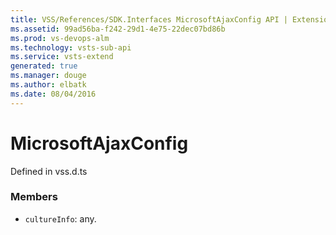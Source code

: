 ```yaml
---
title: VSS/References/SDK.Interfaces MicrosoftAjaxConfig API | Extensions for Visual Studio Team Services
ms.assetid: 99ad56ba-f242-29d1-4e75-22dec07bd86b
ms.prod: vs-devops-alm
ms.technology: vsts-sub-api
ms.service: vsts-extend
generated: true
ms.manager: douge
ms.author: elbatk
ms.date: 08/04/2016
---
```


# MicrosoftAjaxConfig

Defined in vss.d.ts



### Members

* `cultureInfo`: any. 

